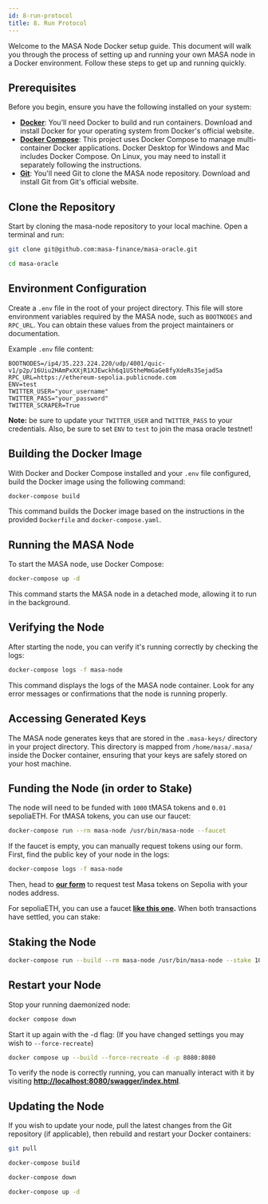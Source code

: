 ```yaml
---
id: 8-run-protocol
title: 8. Run Protocol
---
```


Welcome to the MASA Node Docker setup guide. This document will walk you through the process of setting up and running your own MASA node in a Docker environment. Follow these steps to get up and running quickly.

## Prerequisites

Before you begin, ensure you have the following installed on your system:

- **[Docker](https://www.docker.com/products/docker-desktop)**: You'll need Docker to build and run containers. Download and install Docker for your operating system from Docker's official website.
- **[Docker Compose](https://docs.docker.com/compose/install/)**: This project uses Docker Compose to manage multi-container Docker applications. Docker Desktop for Windows and Mac includes Docker Compose. On Linux, you may need to install it separately following the instructions.
- **[Git](https://git-scm.com/downloads)**: You'll need Git to clone the MASA node repository. Download and install Git from Git's official website.

## Clone the Repository

Start by cloning the masa-node repository to your local machine. Open a terminal and run:

```bash
git clone git@github.com:masa-finance/masa-oracle.git
```

```bash
cd masa-oracle
```

## Environment Configuration

Create a `.env` file in the root of your project directory. This file will store environment variables required by the MASA node, such as `BOOTNODES` and `RPC_URL`. You can obtain these values from the project maintainers or documentation.

Example `.env` file content:

```env
BOOTNODES=/ip4/35.223.224.220/udp/4001/quic-v1/p2p/16Uiu2HAmPxXXjR1XJEwckh6q1UStheMmGaGe8fyXdeRs3SejadSa
RPC_URL=https://ethereum-sepolia.publicnode.com
ENV=test
TWITTER_USER="your_username"
TWITTER_PASS="your_password"
TWITTER_SCRAPER=True

```

**Note:** be sure to update your `TWITTER_USER` and `TWITTER_PASS` to your credentials. Also, be sure to set `ENV` to `test` to join the masa oracle testnet!

## Building the Docker Image

With Docker and Docker Compose installed and your `.env` file configured, build the Docker image using the following command:

```bash
docker-compose build
```

This command builds the Docker image based on the instructions in the provided `Dockerfile` and `docker-compose.yaml`.

## Running the MASA Node

To start the MASA node, use Docker Compose:

```bash
docker-compose up -d
```

This command starts the MASA node in a detached mode, allowing it to run in the background.

## Verifying the Node

After starting the node, you can verify it's running correctly by checking the logs:

```bash
docker-compose logs -f masa-node
```

This command displays the logs of the MASA node container. Look for any error messages or confirmations that the node is running properly.

## Accessing Generated Keys

The MASA node generates keys that are stored in the `.masa-keys/` directory in your project directory.
This directory is mapped from `/home/masa/.masa/` inside the Docker container, ensuring that your keys are safely stored on your host machine.

## Funding the Node (in order to Stake)

The node will need to be funded with `1000` tMASA tokens and `0.01` sepoliaETH. For tMASA tokens, you can use our faucet:

```bash
docker-compose run --rm masa-node /usr/bin/masa-node --faucet
```

If the faucet is empty, you can manually request tokens using our form. First, find the public key of your node in the logs:

```bash
docker-compose logs -f masa-node
```

Then, head to **[our form](xhttps://docs.google.com/forms/d/e/1FAIpQLSc344bmJfWYcjAEyDdfKTorDsylEyNU-YppmhQNV89f90RK0w/viewform)** to request test Masa tokens on Sepolia with your nodes address.

For sepoliaETH, you can use a faucet **[like this one](https://www.alchemy.com/faucets/ethereum-sepolia).** When both transactions have settled, you can stake:

## Staking the Node

```bash
docker-compose run --build --rm masa-node /usr/bin/masa-node --stake 1000
```

## Restart your Node

Stop your running daemonized node:

```bash
docker compose down
```

Start it up again with the -d flag: (If you have changed settings you may wish to `--force-recreate`)

```bash
docker compose up --build --force-recreate -d -p 8080:8080
```

To verify the node is correctly running, you can manually interact with it by visiting **[http://localhost:8080/swagger/index.html](http://localhost:8080/swagger/index.html)**.

## Updating the Node

If you wish to update your node, pull the latest changes from the Git repository (if applicable), then rebuild and restart your Docker containers:

```bash
git pull
```

```bash
docker-compose build
```

```bash
docker-compose down
```

```bash
docker-compose up -d
```
